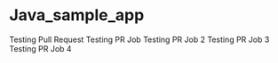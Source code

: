 # Java_sample_app
Testing Pull Request
Testing PR Job
Testing PR Job 2
Testing PR Job 3
Testing PR Job 4
